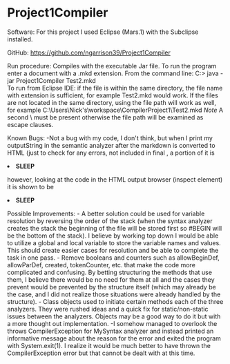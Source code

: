 # Project1Compiler
Software: For this project I used Eclipse (Mars.1) with the Subclipse installed.   

GitHub: https://github.com/ngarrison39/Project1Compiler

Run procedure: Compiles with the executable Jar file.  To run the program enter a document with a .mkd extension.
 From the command line: C:\> java -jar Project1Compiler Test2.mkd  
 To run from Eclipse IDE: if the file is within the same directory, the file name with extension is sufficient, for example Test2.mkd would work.  If the files are not located in the same directory, using the file path will work as well, for example C:\\Users\\Nick's\\workspace\\CompilerProject1\\Test2.mkd *Note* A second \ must be present otherwise the file path will be examined as escape clauses. 

Known Bugs: 
	-Not a bug with my code, I don't think, but when I print my outputString in the semantic analyzer after the markdown is converted to HTML (just to check for any errors, not included in final , a portion of it is  
	<p> <li><b>SLEEP</b></li> </p> however, looking at the code in the HTML output browser (inspect element) it is shown to be <p></p> <li><b>SLEEP</b></li> <p></p>

Possible Improvements:
	- A better solution could be used for variable resolution by reversing the order of the stack (when the syntax analyzer creates the stack the beginning of the file will be stored first so #BEGIN will be the bottom of the stack).  I believe by working top down I would be able to utilize a global and local variable to store the variable names and values.  This should create easier cases for resolution and be able to complete the task in one pass.
	- Remove booleans and counters such as  allowBeginDef, allowParDef, created, tokenCounter, etc. that make the code more complicated and confusing.  By betting structuring the methods that use them, I believe there would be no need for them at all and the cases they prevent would be prevented by the structure itself (which may already be the case, and I did not realize those situations were already handled by the structure).
	- Class objects used to initiate certain methods each of the three analyzers.  They were rushed ideas and a quick fix for static/non-static issues between the analyzers.  Objects may be a good way to do it but with a more thought out implementation.
	-I somehow managed to overlook the throws CompilerException for MySyntax analyzer and instead printed an informative message about the reason for the error and exited the program with System.exit(1).  I realize it would be much better to have thrown the CompilerException error but that cannot be dealt with at this time.
	
